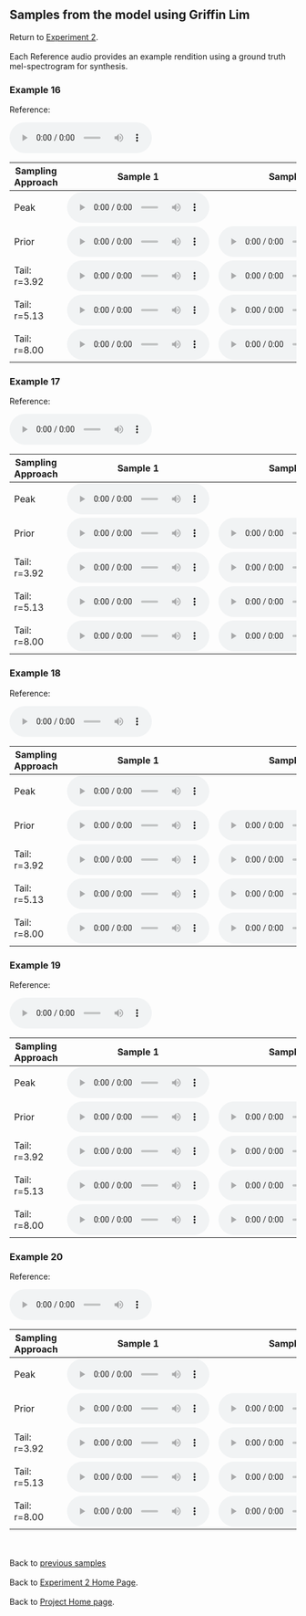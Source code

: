 <!-- exp 1a -->

## Samples from the model using Griffin Lim

Return to [Experiment 2](https://ljlj9.github.io/mscproject/experiment_2_test.html).
<br><br>
Each Reference audio provides an example rendition using a ground truth mel-spectrogram for synthesis.

### Example 16

Reference:          
<p><audio src="Exp2Test/Example16/reference.wav" controls style="width: 250px;"></audio></p>

| Sampling Approach | Sample 1 | Sample 2 | Sample 3 | Sample 4 | Sample 5 |
| --- | --- | --- | --- | --- | --- |
| Peak  | <audio src="Exp2Test/Example16/peak/sample_1.wav" controls style="width: 250px;"></audio> | | | | |
| Prior | <audio src="Exp2Test/Example16/prior/sample_1.wav" controls style="width: 250px;"></audio> | <audio src="Exp2Test/Example16/prior/sample_2.wav" controls style="width: 250px;"></audio> | <audio src="Exp2Test/Example16/prior/sample_3.wav" controls style="width: 250px;"></audio> | <audio src="Exp2Test/Example16/prior/sample_4.wav" controls style="width: 250px;"></audio> | <audio src="Exp2Test/Example16/prior/sample_5.wav" controls style="width: 250px;"></audio> |
| Tail: r=3.92 | <audio src="Exp2Test/Example16/tail392/sample_1.wav" controls style="width: 250px;"></audio> | <audio src="Exp2Test/Example16/tail392/sample_2.wav" controls style="width: 250px;"></audio> | <audio src="Exp2Test/Example16/tail392/sample_3.wav" controls style="width: 250px;"></audio> | <audio src="Exp2Test/Example16/tail392/sample_4.wav" controls style="width: 250px;"></audio> | <audio src="Exp2Test/Example16/tail392/sample_5.wav" controls style="width: 250px;"></audio> |
| Tail: r=5.13 | <audio src="Exp2Test/Example16/tail513/sample_1.wav" controls style="width: 250px;"></audio> | <audio src="Exp2Test/Example16/tail513/sample_2.wav" controls style="width: 250px;"></audio> | <audio src="Exp2Test/Example16/tail513/sample_3.wav" controls style="width: 250px;"></audio> | <audio src="Exp2Test/Example16/tail513/sample_4.wav" controls style="width: 250px;"></audio> | <audio src="Exp2Test/Example16/tail513/sample_5.wav" controls style="width: 250px;"></audio> |
| Tail: r=8.00 | <audio src="Exp2Test/Example16/tail8/sample_1.wav" controls style="width: 250px;"></audio> | <audio src="Exp2Test/Example16/tail8/sample_2.wav" controls style="width: 250px;"></audio> | <audio src="Exp2Test/Example16/tail8/sample_3.wav" controls style="width: 250px;"></audio> | <audio src="Exp2Test/Example16/tail8/sample_4.wav" controls style="width: 250px;"></audio> | <audio src="Exp2Test/Example16/tail8/sample_5.wav" controls style="width: 250px;"></audio> |

### Example 17

Reference:          
<p><audio src="Exp2Test/Example17/reference.wav" controls style="width: 250px;"></audio></p>

| Sampling Approach | Sample 1 | Sample 2 | Sample 3 | Sample 4 | Sample 5 |
| --- | --- | --- | --- | --- | --- |
| Peak  | <audio src="Exp2Test/Example17/peak/sample_1.wav" controls style="width: 250px;"></audio> | | | | |
| Prior | <audio src="Exp2Test/Example17/prior/sample_1.wav" controls style="width: 250px;"></audio> | <audio src="Exp2Test/Example17/prior/sample_2.wav" controls style="width: 250px;"></audio> | <audio src="Exp2Test/Example17/prior/sample_3.wav" controls style="width: 250px;"></audio> | <audio src="Exp2Test/Example17/prior/sample_4.wav" controls style="width: 250px;"></audio> | <audio src="Exp2Test/Example17/prior/sample_5.wav" controls style="width: 250px;"></audio> |
| Tail: r=3.92 | <audio src="Exp2Test/Example17/tail392/sample_1.wav" controls style="width: 250px;"></audio> | <audio src="Exp2Test/Example17/tail392/sample_2.wav" controls style="width: 250px;"></audio> | <audio src="Exp2Test/Example17/tail392/sample_3.wav" controls style="width: 250px;"></audio> | <audio src="Exp2Test/Example17/tail392/sample_4.wav" controls style="width: 250px;"></audio> | <audio src="Exp2Test/Example17/tail392/sample_5.wav" controls style="width: 250px;"></audio> |
| Tail: r=5.13 | <audio src="Exp2Test/Example17/tail513/sample_1.wav" controls style="width: 250px;"></audio> | <audio src="Exp2Test/Example17/tail513/sample_2.wav" controls style="width: 250px;"></audio> | <audio src="Exp2Test/Example17/tail513/sample_3.wav" controls style="width: 250px;"></audio> | <audio src="Exp2Test/Example17/tail513/sample_4.wav" controls style="width: 250px;"></audio> | <audio src="Exp2Test/Example17/tail513/sample_5.wav" controls style="width: 250px;"></audio> |
| Tail: r=8.00 | <audio src="Exp2Test/Example17/tail8/sample_1.wav" controls style="width: 250px;"></audio> | <audio src="Exp2Test/Example17/tail8/sample_2.wav" controls style="width: 250px;"></audio> | <audio src="Exp2Test/Example17/tail8/sample_3.wav" controls style="width: 250px;"></audio> | <audio src="Exp2Test/Example17/tail8/sample_4.wav" controls style="width: 250px;"></audio> | <audio src="Exp2Test/Example17/tail8/sample_5.wav" controls style="width: 250px;"></audio> |

### Example 18

Reference:          
<p><audio src="Exp2Test/Example18/reference.wav" controls style="width: 250px;"></audio></p>

| Sampling Approach | Sample 1 | Sample 2 | Sample 3 | Sample 4 | Sample 5 |
| --- | --- | --- | --- | --- | --- |
| Peak  | <audio src="Exp2Test/Example18/peak/sample_1.wav" controls style="width: 250px;"></audio> | | | | |
| Prior | <audio src="Exp2Test/Example18/prior/sample_1.wav" controls style="width: 250px;"></audio> | <audio src="Exp2Test/Example18/prior/sample_2.wav" controls style="width: 250px;"></audio> | <audio src="Exp2Test/Example18/prior/sample_3.wav" controls style="width: 250px;"></audio> | <audio src="Exp2Test/Example18/prior/sample_4.wav" controls style="width: 250px;"></audio> | <audio src="Exp2Test/Example18/prior/sample_5.wav" controls style="width: 250px;"></audio> |
| Tail: r=3.92 | <audio src="Exp2Test/Example18/tail392/sample_1.wav" controls style="width: 250px;"></audio> | <audio src="Exp2Test/Example18/tail392/sample_2.wav" controls style="width: 250px;"></audio> | <audio src="Exp2Test/Example18/tail392/sample_3.wav" controls style="width: 250px;"></audio> | <audio src="Exp2Test/Example18/tail392/sample_4.wav" controls style="width: 250px;"></audio> | <audio src="Exp2Test/Example18/tail392/sample_5.wav" controls style="width: 250px;"></audio> |
| Tail: r=5.13 | <audio src="Exp2Test/Example18/tail513/sample_1.wav" controls style="width: 250px;"></audio> | <audio src="Exp2Test/Example18/tail513/sample_2.wav" controls style="width: 250px;"></audio> | <audio src="Exp2Test/Example18/tail513/sample_3.wav" controls style="width: 250px;"></audio> | <audio src="Exp2Test/Example18/tail513/sample_4.wav" controls style="width: 250px;"></audio> | <audio src="Exp2Test/Example18/tail513/sample_5.wav" controls style="width: 250px;"></audio> |
| Tail: r=8.00 | <audio src="Exp2Test/Example18/tail8/sample_1.wav" controls style="width: 250px;"></audio> | <audio src="Exp2Test/Example18/tail8/sample_2.wav" controls style="width: 250px;"></audio> | <audio src="Exp2Test/Example18/tail8/sample_3.wav" controls style="width: 250px;"></audio> | <audio src="Exp2Test/Example18/tail8/sample_4.wav" controls style="width: 250px;"></audio> | <audio src="Exp2Test/Example18/tail8/sample_5.wav" controls style="width: 250px;"></audio> |

### Example 19

Reference:          
<p><audio src="Exp2Test/Example19/reference.wav" controls style="width: 250px;"></audio></p>

| Sampling Approach | Sample 1 | Sample 2 | Sample 3 | Sample 4 | Sample 5 |
| --- | --- | --- | --- | --- | --- |
| Peak  | <audio src="Exp2Test/Example19/peak/sample_1.wav" controls style="width: 250px;"></audio> | | | | |
| Prior | <audio src="Exp2Test/Example19/prior/sample_1.wav" controls style="width: 250px;"></audio> | <audio src="Exp2Test/Example19/prior/sample_2.wav" controls style="width: 250px;"></audio> | <audio src="Exp2Test/Example19/prior/sample_3.wav" controls style="width: 250px;"></audio> | <audio src="Exp2Test/Example19/prior/sample_4.wav" controls style="width: 250px;"></audio> | <audio src="Exp2Test/Example19/prior/sample_5.wav" controls style="width: 250px;"></audio> |
| Tail: r=3.92 | <audio src="Exp2Test/Example19/tail392/sample_1.wav" controls style="width: 250px;"></audio> | <audio src="Exp2Test/Example19/tail392/sample_2.wav" controls style="width: 250px;"></audio> | <audio src="Exp2Test/Example19/tail392/sample_3.wav" controls style="width: 250px;"></audio> | <audio src="Exp2Test/Example19/tail392/sample_4.wav" controls style="width: 250px;"></audio> | <audio src="Exp2Test/Example19/tail392/sample_5.wav" controls style="width: 250px;"></audio> |
| Tail: r=5.13 | <audio src="Exp2Test/Example19/tail513/sample_1.wav" controls style="width: 250px;"></audio> | <audio src="Exp2Test/Example19/tail513/sample_2.wav" controls style="width: 250px;"></audio> | <audio src="Exp2Test/Example19/tail513/sample_3.wav" controls style="width: 250px;"></audio> | <audio src="Exp2Test/Example19/tail513/sample_4.wav" controls style="width: 250px;"></audio> | <audio src="Exp2Test/Example19/tail513/sample_5.wav" controls style="width: 250px;"></audio> |
| Tail: r=8.00 | <audio src="Exp2Test/Example19/tail8/sample_1.wav" controls style="width: 250px;"></audio> | <audio src="Exp2Test/Example19/tail8/sample_2.wav" controls style="width: 250px;"></audio> | <audio src="Exp2Test/Example19/tail8/sample_3.wav" controls style="width: 250px;"></audio> | <audio src="Exp2Test/Example19/tail8/sample_4.wav" controls style="width: 250px;"></audio> | <audio src="Exp2Test/Example19/tail8/sample_5.wav" controls style="width: 250px;"></audio> |

### Example 20

Reference:          
<p><audio src="Exp2Test/Example20/reference.wav" controls style="width: 250px;"></audio></p>

| Sampling Approach | Sample 1 | Sample 2 | Sample 3 | Sample 4 | Sample 5 |
| --- | --- | --- | --- | --- | --- |
| Peak  | <audio src="Exp2Test/Example20/peak/sample_1.wav" controls style="width: 250px;"></audio> | | | | |
| Prior | <audio src="Exp2Test/Example20/prior/sample_1.wav" controls style="width: 250px;"></audio> | <audio src="Exp2Test/Example20/prior/sample_2.wav" controls style="width: 250px;"></audio> | <audio src="Exp2Test/Example20/prior/sample_3.wav" controls style="width: 250px;"></audio> | <audio src="Exp2Test/Example20/prior/sample_4.wav" controls style="width: 250px;"></audio> | <audio src="Exp2Test/Example20/prior/sample_5.wav" controls style="width: 250px;"></audio> |
| Tail: r=3.92 | <audio src="Exp2Test/Example20/tail392/sample_1.wav" controls style="width: 250px;"></audio> | <audio src="Exp2Test/Example20/tail392/sample_2.wav" controls style="width: 250px;"></audio> | <audio src="Exp2Test/Example20/tail392/sample_3.wav" controls style="width: 250px;"></audio> | <audio src="Exp2Test/Example20/tail392/sample_4.wav" controls style="width: 250px;"></audio> | <audio src="Exp2Test/Example20/tail392/sample_5.wav" controls style="width: 250px;"></audio> |
| Tail: r=5.13 | <audio src="Exp2Test/Example20/tail513/sample_1.wav" controls style="width: 250px;"></audio> | <audio src="Exp2Test/Example20/tail513/sample_2.wav" controls style="width: 250px;"></audio> | <audio src="Exp2Test/Example20/tail513/sample_3.wav" controls style="width: 250px;"></audio> | <audio src="Exp2Test/Example20/tail513/sample_4.wav" controls style="width: 250px;"></audio> | <audio src="Exp2Test/Example20/tail513/sample_5.wav" controls style="width: 250px;"></audio> |
| Tail: r=8.00 | <audio src="Exp2Test/Example20/tail8/sample_1.wav" controls style="width: 250px;"></audio> | <audio src="Exp2Test/Example20/tail8/sample_2.wav" controls style="width: 250px;"></audio> | <audio src="Exp2Test/Example20/tail8/sample_3.wav" controls style="width: 250px;"></audio> | <audio src="Exp2Test/Example20/tail8/sample_4.wav" controls style="width: 250px;"></audio> | <audio src="Exp2Test/Example20/tail8/sample_5.wav" controls style="width: 250px;"></audio> |


<br><br>
Back to [previous samples](https://ljlj9.github.io/mscproject/experiment_2_iii.html)
<br><br>
Back to [Experiment 2 Home Page](https://ljlj9.github.io/mscproject/experiment_2_test.html).
<br><br>
Back to [Project Home page](https://ljlj9.github.io/mscproject/index.html).
